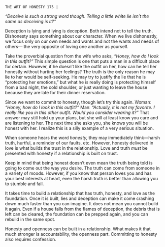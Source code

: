 ```
THE ART OF HONESTY 175 |
```
_“Deceive is such a strong word though. Telling a little white lie isn’t the
same as deceiving is it?”_

Deception is lying and lying is deception. Both intend not to tell the truth.
Dishonesty says something about our character. When we live dishonestly, we
focus only on our own needs and wants and not the wants and needs of others—
the very opposite of loving one another as yourself.

Take the proverbial question from the wife who asks, _“Honey, how do I
look in this outfit?”_ This simple question is one that puts a man in a difficult
place for certain. However, if he doesn’t like the outfit on her, how can he tell her
honestly without hurting her feelings? The truth is the only reason he may lie to
her would be self-seeking. He may try to justify the lie that he is “protecting her
emotions,” but what he is really doing is protecting himself from a bad night, the
cold shoulder, or just wanting to leave the house because they are late for their
dinner reservation.

Since we want to commit to honesty, though let’s try this again.
Woman: _“Honey, how do I look in this outfit?”_
Man: _“Actually, it is not my favorite. I really like you in this
other outfit. Would you consider wearing it?”_
That answer may still hold up your plans, but she will at least know you
care and are listening to her. The next time she asks you, she knows you will be
honest with her. I realize this is a silly example of a very serious situation.

When someone hears the word _honesty,_ they may immediately think—harsh
truth, hurtful, a reminder of our faults, etc. However, honesty delivered in love is
what builds the trust in the relationship. Love and truth _must_ be presented with
honesty if a relationship is built on trust.

Keep in mind that being honest doesn’t even mean the truth being told is going
to come out the way you desire. The truth can come from someone in a variety of
moods. However, if you know that person loves you and has your best interests at
heart, even the harsh truth is better than allowing you to stumble and fall.

It takes time to build a relationship that has truth, honesty, and love as the
foundation. Once it is built, lies and deception can make it come crashing down
much faster than you can imagine. It does not mean you cannot build it again. Even
if a house falls from the flames of deception, the debris that is left can be cleared, the
foundation can be prepped again, and you can rebuild in the same spot.

Honesty and openness can be built in a relationship. What makes it that
much stronger is accountability, the openness part. Committing to honesty also
requires confession.

